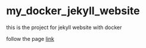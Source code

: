 # my_docker_jekyll_website

this is the project for jekyll website with docker 

follow the page [link](https://talk.jekyllrb.com/t/new-video-develop-jekyll-or-github-pages-using-docker-containers/7199)